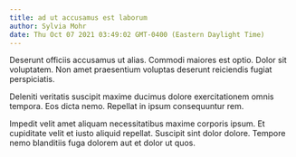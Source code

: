```yaml
---
title: ad ut accusamus est laborum
author: Sylvia Mohr
date: Thu Oct 07 2021 03:49:02 GMT-0400 (Eastern Daylight Time)
---
```

Deserunt officiis accusamus ut alias. Commodi maiores est optio. Dolor sit voluptatem. Non amet praesentium voluptas deserunt reiciendis fugiat perspiciatis.

 Deleniti veritatis suscipit maxime ducimus dolore exercitationem omnis tempora. Eos dicta nemo. Repellat in ipsum consequuntur rem.

 Impedit velit amet aliquam necessitatibus maxime corporis ipsum. Et cupiditate velit et iusto aliquid repellat. Suscipit sint dolor dolore. Tempore nemo blanditiis fuga dolorem aut et dolor ut quos.